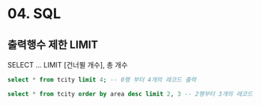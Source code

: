 # 04. SQL


## 출력행수 제한 LIMIT

SELECT ... LIMIT [건너뛸 개수], 총 개수

```sql
select * from tcity limit 4; -- 0행 부터 4개의 레코드 출력

select * from tcity order by area desc limit 2, 3 -- 2행부터 3개의 레코드 출력
```